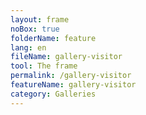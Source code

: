 ```yaml
---
layout: frame
noBox: true
folderName: feature
lang: en
fileName: gallery-visitor
tool: The frame
permalink: /gallery-visitor
featureName: gallery-visitor
category: Galleries
---
```


